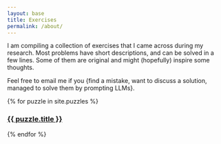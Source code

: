```yaml
---
layout: base
title: Exercises
permalink: /about/
---
```


I am compiling a collection of exercises that I came across during my research.
Most problems have short descriptions, and can be solved in a few lines.
Some of them are original and might (hopefully) inspire some thoughts.
<!-- Presumably, LLMs would struggle with these problems due to their originality. -->

Feel free to email me if you {find a mistake, want to discuss a solution, managed to solve them by prompting LLMs}.

{% for puzzle in site.puzzles %}
  <h3>
    <a href="{{ puzzle.url }}">
      {{ puzzle.title }}
    </a>
  </h3>
{% endfor %}
